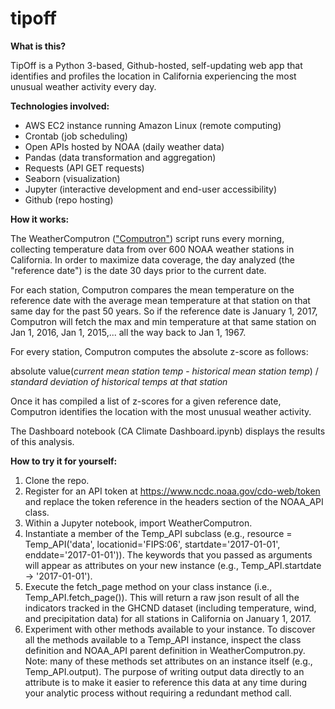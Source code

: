 # tipoff
**What is this?**

TipOff is a Python 3-based, Github-hosted, self-updating web app that identifies and profiles the location in California experiencing the most unusual weather activity every day.

**Technologies involved:**
- AWS EC2 instance running Amazon Linux (remote computing)
- Crontab (job scheduling)
- Open APIs hosted by NOAA (daily weather data)
- Pandas (data transformation and aggregation)
- Requests (API GET requests)
- Seaborn (visualization)
- Jupyter (interactive development and end-user accessibility)
- Github (repo hosting)

**How it works:**

The WeatherComputron (["Computron"](https://tv.avclub.com/the-office-the-banker-1798164192)) script runs every morning, collecting temperature data from over 600 NOAA weather stations in California. In order to maximize data coverage, the day analyzed (the "reference date") is the date 30 days prior to the current date.

For each station, Computron compares the mean temperature on the reference date with the average mean temperature at that station on that same day for the past 50 years. So if the reference date is January 1, 2017, Computron will fetch the max and min temperature at that same station on Jan 1, 2016, Jan 1, 2015,... all the way back to Jan 1, 1967.

For every station, Computron computes the absolute z-score as follows:

absolute value(_current mean station temp_ - _historical mean station temp_) /
 _standard deviation of historical temps at that station_

Once it has compiled a list of z-scores for a given reference date, Computron identifies the location with the most unusual weather activity.

The Dashboard notebook (CA Climate Dashboard.ipynb) displays the results of this analysis.

**How to try it for yourself:**
1. Clone the repo.
2. Register for an API token at https://www.ncdc.noaa.gov/cdo-web/token and replace the token reference in the headers section of the NOAA_API class.
3. Within a Jupyter notebook, import WeatherComputron.
4. Instantiate a member of the Temp_API subclass (e.g., resource = Temp_API('data', locationid='FIPS:06', startdate='2017-01-01', enddate='2017-01-01')). The keywords that you passed as arguments will appear as attributes on your new instance (e.g., Temp_API.startdate -> '2017-01-01').
5. Execute the fetch_page method on your class instance (i.e., Temp_API.fetch_page()). This will return a raw json result of all the indicators tracked in the GHCND dataset (including temperature, wind, and precipitation data) for all stations in California on January 1, 2017.
6. Experiment with other methods available to your instance. To discover all the methods available to a Temp_API instance, inspect the class definition and NOAA_API parent definition in WeatherComputron.py. Note: many of these methods set attributes on an instance itself (e.g., Temp_API.output). The purpose of writing output data directly to an attribute is to make it easier to reference this data at any time during your analytic process without requiring a redundant method call.
